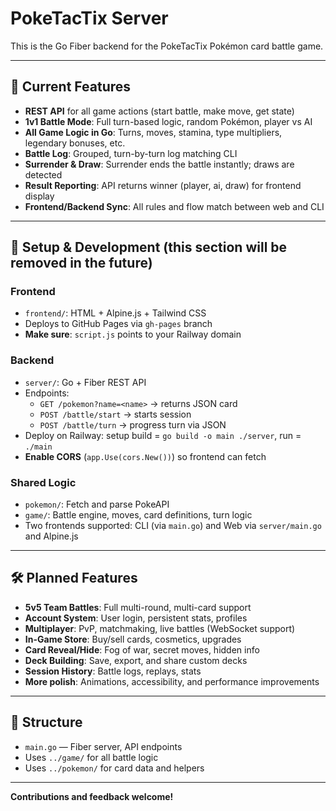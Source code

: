 # PokeTacTix Server

This is the Go Fiber backend for the PokeTacTix Pokémon card battle game.

---

## 🚀 Current Features

- **REST API** for all game actions (start battle, make move, get state)
- **1v1 Battle Mode**: Full turn-based logic, random Pokémon, player vs AI
- **All Game Logic in Go**: Turns, moves, stamina, type multipliers, legendary bonuses, etc.
- **Battle Log**: Grouped, turn-by-turn log matching CLI
- **Surrender & Draw**: Surrender ends the battle instantly; draws are detected
- **Result Reporting**: API returns winner (player, ai, draw) for frontend display
- **Frontend/Backend Sync**: All rules and flow match between web and CLI

---


## 🔧 Setup & Development (this section will be removed in the future)

### Frontend
- `frontend/`: HTML + Alpine.js + Tailwind CSS  
- Deploys to GitHub Pages via `gh-pages` branch  
- **Make sure**: `script.js` points to your Railway domain

### Backend
- `server/`: Go + Fiber REST API  
- Endpoints:
  - `GET /pokemon?name=<name>` → returns JSON card
  - `POST /battle/start` → starts session
  - `POST /battle/turn` → progress turn via JSON
- Deploy on Railway: setup build = `go build -o main ./server`, run = `./main`
- **Enable CORS** (`app.Use(cors.New())`) so frontend can fetch

### Shared Logic
- `pokemon/`: Fetch and parse PokeAPI
- `game/`: Battle engine, moves, card definitions, turn logic
- Two frontends supported: CLI (via `main.go`) and Web via `server/main.go` and Alpine.js

---

## 🛠️ Planned Features

- **5v5 Team Battles**: Full multi-round, multi-card support
- **Account System**: User login, persistent stats, profiles
- **Multiplayer**: PvP, matchmaking, live battles (WebSocket support)
- **In-Game Store**: Buy/sell cards, cosmetics, upgrades
- **Card Reveal/Hide**: Fog of war, secret moves, hidden info
- **Deck Building**: Save, export, and share custom decks
- **Session History**: Battle logs, replays, stats
- **More polish**: Animations, accessibility, and performance improvements

---

## 📂 Structure

- `main.go` — Fiber server, API endpoints
- Uses `../game/` for all battle logic
- Uses `../pokemon/` for card data and helpers

---

**Contributions and feedback welcome!** 
